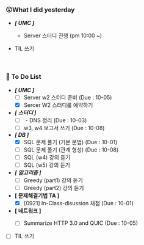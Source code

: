 ### 😮What I did yesterday


- ***[ UMC ]***
  - Server 스터디 진행 (pm 10:00 ~)

- TIL 쓰기

<br>

###  🤔 To Do List

- ***[ UMC ]***
  - [ ] Server w2 스터디 준비 (Due : 10-05)
  - [x] Sercer W2 스터디룸 예약하기

- ***[ 스터디 ]***
  - [ ] <nentwork> - DNS 정리 (Due : 10-03)
  - [ ] w3, w4 보고서 쓰기 (Due : 10-08)

- ***[ DB ]***
  - [x] SQL 문제 풀기 (기본 문법) (Due : 10-01)
  - [ ] SQL 문제 풀기 (관계 형성) (Due : 10-08)
  - [ ] SQL (w4) 강의 듣기
  - [ ] SQL (w5) 강의 듣기

- ***[ 알고리즘 ]***
  - [ ] Greedy (part1) 강의 듣기
  - [ ] Greedy (part2) 강의 듣기

- **[ 문제해결기법 TA ]**
  - [x] [0921] In-Class-disussion 채점 (Due : 10-01)

- **[ 네트워크 ]**
  - [ ] Summarize HTTP 3.0 and QUIC (Due : 10-05)

  
- [ ] TIL 쓰기
    
  <br>
